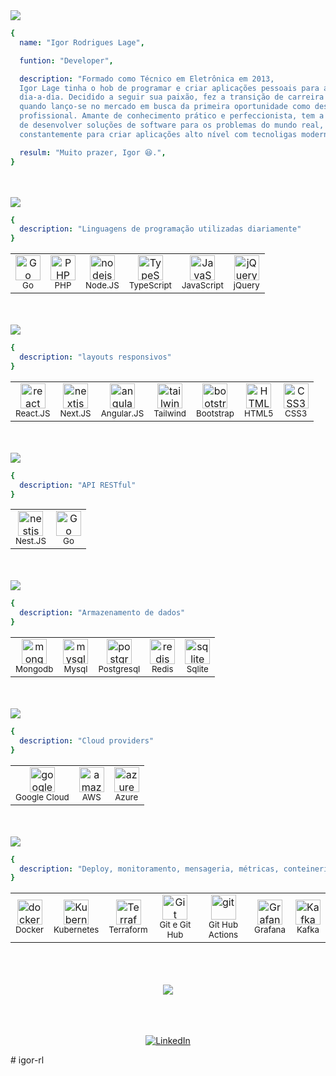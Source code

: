 <!-- badges https://github.com/Ileriayo/markdown-badges -->
<!-- icons https://devicon.dev/ -->
<!-- perfil_examples https://github.com/iuricode/readme-template/tree/main/perfil-->

<img src="https://img.shields.io/static/v1?label=Github&message=IRL&color=2d2d2d&style=for-the-badge&logo=GitHub">

```yml
{
  name: "Igor Rodrigues Lage",

  funtion: "Developer",

  description: "Formado como Técnico em Eletrônica em 2013,
  Igor Lage tinha o hob de programar e criar aplicações pessoais para ajuda-lo no 
  dia-a-dia. Decidido a seguir sua paixão, fez a transição de carreira em 2022
  quando lanço-se no mercado em busca da primeira oportunidade como desenvolvedor
  profissional. Amante de conhecimento prático e perfeccionista, tem a insaciável vontade
  de desenvolver soluções de software para os problemas do mundo real, desafiando-se
  constantemente para criar aplicações alto nível com tecnoligas modernas.",

  resulm: "Muito prazer, Igor 😆.",
}
```
<br/>
<br/>
<img src="https://img.shields.io/static/v1?label=IRL&message=Dev%20Languages&color=2d2d2d&style=for-the-badge&logo=GitHub">

```yml
{
  description: "Linguagens de programação utilizadas diariamente"
}
```
<table align="center">
  <tr>
    <td align="center">
      <img src="https://cdn.jsdelivr.net/gh/devicons/devicon/icons/go/go-original-wordmark.svg" alt="Go" height="40">
      <br/>
      <small>Go</small>
    </td>
    <td align="center">
      <img src="https://cdn.jsdelivr.net/gh/devicons/devicon/icons/php/php-original.svg" alt="PHP" height="40">
      <br/>
      <small>PHP</small>
    </td>
    <td align="center">
      <img src="https://cdn.jsdelivr.net/gh/devicons/devicon/icons/nodejs/nodejs-original.svg" alt="nodejs" height="40">
      <br/>
      <small>Node.JS</small>
    </td>
    <td align="center">
      <img src="https://cdn.jsdelivr.net/gh/devicons/devicon/icons/typescript/typescript-original.svg" alt="TypeScript" height="40">
      <br/>
      <small>TypeScript</small>
    </td>
    <td align="center">
      <img src="https://cdn.jsdelivr.net/gh/devicons/devicon/icons/javascript/javascript-original.svg" alt="JavaScript" height="40">
      <br/>
      <small>JavaScript</small>
    </td>
    <td align="center">
      <img src="https://cdn.jsdelivr.net/gh/devicons/devicon/icons/jquery/jquery-original.svg" alt="jQuery" height="40">
      <br/>
      <small>jQuery</small>
    </td>
  </tr>
</table>


<br/>
<br/>
<img src="https://img.shields.io/static/v1?label=IRL&message=FRONT-END&color=2d2d2d&style=for-the-badge&logo=GitHub">

```yml
{
  description: "layouts responsivos"
}
```
<table align="center">
  <tr>
    <td align="center">
      <img src="https://cdn.jsdelivr.net/gh/devicons/devicon/icons/react/react-original.svg" alt="react" height="40">
      <br/>
      <small>React.JS</small>
    </td>
    <td align="center">
      <img src="https://cdn.jsdelivr.net/gh/devicons/devicon/icons/nextjs/nextjs-original.svg" alt="nextjs" height="40">
      <br/>
      <small>Next.JS</small>
    </td>
    <td align="center">
      <img src="https://cdn.jsdelivr.net/gh/devicons/devicon/icons/angularjs/angularjs-original.svg" alt="angularjs" height="40">
      <br/>
      <small>Angular.JS</small>
    </td>
    <td align="center">
      <img src="https://cdn.jsdelivr.net/gh/devicons/devicon/icons/tailwindcss/tailwindcss-plain.svg" alt="tailwindcss" height="40">
      <br/>
      <small>Tailwind</small>
    </td>
    <td align="center">
      <img src="https://cdn.jsdelivr.net/gh/devicons/devicon/icons/bootstrap/bootstrap-original.svg" alt="bootstrap" height="40">
      <br/>
      <small>Bootstrap</small>
    </td>
    <td align="center">
      <img src="https://cdn.jsdelivr.net/gh/devicons/devicon/icons/html5/html5-original.svg" alt="HTML5" height="40">
      <br/>
      <small>HTML5</small>
    </td>
    <td align="center">
      <img src="https://cdn.jsdelivr.net/gh/devicons/devicon/icons/css3/css3-original.svg" alt="CSS3" height="40">
      <br/>
      <small>CSS3</small>
    </td>
  </tr>
</table>


<br/>
<br/>
<img src="https://img.shields.io/static/v1?label=IRL&message=BACK-END&color=2d2d2d&style=for-the-badge&logo=GitHub">

```yml
{
  description: "API RESTful"
}
```
<table align="center">
  <tr>
    <td align="center">
      <img src="https://cdn.jsdelivr.net/gh/devicons/devicon/icons/nestjs/nestjs-plain.svg" alt="nestjs" height="40">
      <br/>
      <small>Nest.JS</small>
    </td>
    <td align="center">
      <img src="https://cdn.jsdelivr.net/gh/devicons/devicon/icons/go/go-original-wordmark.svg" alt="Go" height="40">
      <br/>
      <small>Go</small>
    </td>
  </tr>
</table>

<br/>
<br/>
<img src="https://img.shields.io/static/v1?label=IRL&message=DATABASE&color=2d2d2d&style=for-the-badge&logo=GitHub">

```yml
{
  description: "Armazenamento de dados"
}
```
<table align="center">
  <tr>
    <td align="center">
      <img src="https://cdn.jsdelivr.net/gh/devicons/devicon/icons/mongodb/mongodb-original.svg" alt="mongodb" height="40">
      <br/>
      <small>Mongodb</small>
    </td>
    <td align="center">
      <img src="https://cdn.jsdelivr.net/gh/devicons/devicon/icons/mysql/mysql-original.svg" alt="mysql" height="40">
      <br/>
      <small>Mysql</small>
    </td>
    <td align="center">
      <img src="https://cdn.jsdelivr.net/gh/devicons/devicon/icons/postgresql/postgresql-original.svg" alt="postgresql" height="40">
      <br/>
      <small>Postgresql</small>
    </td>
    <td align="center">
      <img src="https://cdn.jsdelivr.net/gh/devicons/devicon/icons/redis/redis-original.svg" alt="redis" height="40">
      <br/>
      <small>Redis</small>
    </td>
    <td align="center">
      <img src="https://cdn.jsdelivr.net/gh/devicons/devicon/icons/sqlite/sqlite-original.svg" alt="sqlite" height="40">
      <br/>
      <small>Sqlite</small>
    </td>
  </tr>
</table>


<br/>
<br/>
<img src="https://img.shields.io/static/v1?label=IRL&message=CLOUD&color=2d2d2d&style=for-the-badge&logo=GitHub">

```yml
{
  description: "Cloud providers"
}
```
<table align="center">
  <tr>
    <td align="center">
      <img src="https://cdn.jsdelivr.net/gh/devicons/devicon/icons/googlecloud/googlecloud-original.svg" alt="googlecloud" height="40" />
      <br/>
      <small>Google Cloud</small>
    </td>
    <td align="center">
      <img src="https://cdn.jsdelivr.net/gh/devicons/devicon/icons/amazonwebservices/amazonwebservices-original.svg" alt="amazonwebservices" height="40" />
      <br/>
      <small>AWS</small>
    </td>
    <td align="center">
      <img src="https://cdn.jsdelivr.net/gh/devicons/devicon/icons/azure/azure-original.svg" alt="azure" height="40" />
      <br/>
      <small>Azure</small>
    </td>
  </tr>
</table>

<br/>
<br/>
<img src="https://img.shields.io/static/v1?label=IRL&message=DEVOPS&color=2d2d2d&style=for-the-badge&logo=GitHub">

```yml
{
  description: "Deploy, monitoramento, mensageria, métricas, conteinerização e versionamento"
}
```
<table align="center">
  <tr>
    <td align="center">
      <img src="https://cdn.jsdelivr.net/gh/devicons/devicon/icons/docker/docker-original.svg" alt="docker" height="40" />
      <br/>
      <small>Docker</small>
    </td>
    <td align="center">
      <img src="https://cdn.jsdelivr.net/gh/devicons/devicon/icons/kubernetes/kubernetes-plain.svg" alt="Kubernetes" height="40" />
      <br/>
      <small>Kubernetes</small>
    </td>
    <td align="center">
      <img src="https://cdn.jsdelivr.net/gh/devicons/devicon/icons/terraform/terraform-original.svg" alt="Terraform" height="40" />
      <br/>
      <small>Terraform</small>
    </td>
    <td align="center">
      <img src="https://cdn.jsdelivr.net/gh/devicons/devicon/icons/git/git-original.svg" alt="Git" height="40" />
      <br/>
      <small>Git e Git Hub</small>
    </td>
    <td align="center">
      <img src="https://cdn.jsdelivr.net/gh/devicons/devicon/icons/github/github-original.svg" alt="git" height="40" />
      <br/>
      <small>Git Hub Actions</small>
    </td>
    <td align="center">
      <img src="https://cdn.jsdelivr.net/gh/devicons/devicon/icons/grafana/grafana-original.svg" alt="Grafana" height="40" />
      <br/>
      <small>Grafana</small>
    </td>
    <td align="center">
      <img src="https://cdn.jsdelivr.net/gh/devicons/devicon/icons/apachekafka/apachekafka-original.svg" alt="Kafka" height="40" />
      <br/>
      <small>Kafka</small>
    </td>
  </tr>
</table>

<br>
<br>
<br>
<div align="center">
<img src="https://github-readme-stats.vercel.app/api?username=igorRL&show_icons=true&theme=radical">
</div>
<br>
<br>
<br>

<div align="center">

  [![LinkedIn](https://img.shields.io/badge/linkedin-%230077B5.svg?style=for-the-badge&logo=linkedin&logoColor=white)](https://www.linkedin.com/in/igor-rl/)
</div>
# igor-rl
